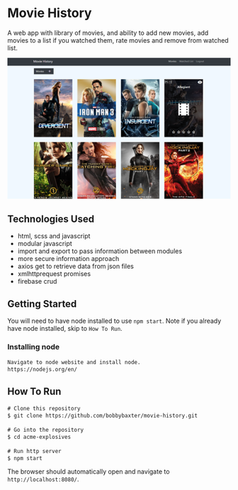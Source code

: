 # Movie History 
A web app with library of movies, and ability to add new movies, add movies to a list if you watched them, rate movies and remove from watched list.

![image of acme explosives app](/src/img/readme.png)

## Technologies Used
* html, scss and javascript
* modular javascript
* import and export to pass information between modules
* more secure information approach
* axios get to retrieve data from json files
* xmlhttprequest promises
* firebase crud


## Getting Started
You will need to have node installed to use `npm start`. Note if you already have node installed, skip to `How To Run`.
### Installing node
```
Navigate to node website and install node.
https://nodejs.org/en/ 
```
## How To Run
```
# Clone this repository
$ git clone https://github.com/bobbybaxter/movie-history.git

# Go into the repository
$ cd acme-explosives

# Run http server
$ npm start
```
The browser should automatically open and navigate to `http://localhost:8080/`.
